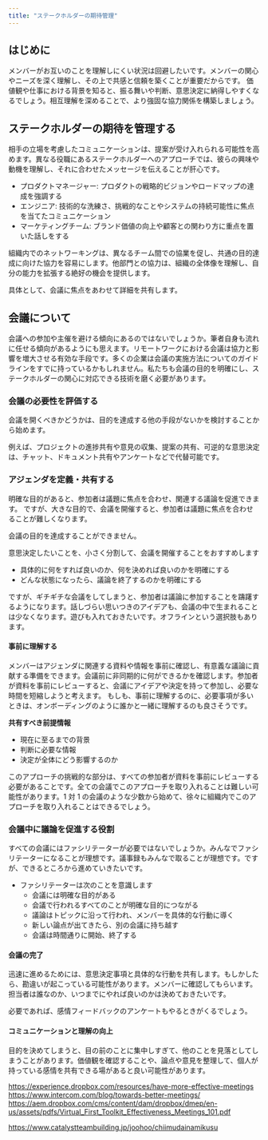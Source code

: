 ```yaml
---
title: "ステークホルダーの期待管理"
---
```

## はじめに
メンバーがお互いのことを理解しにくい状況は回避したいです。メンバーの関心やニーズを深く理解し、その上で共感と信頼を築くことが重要だからです。
価値観や仕事における背景を知ると、振る舞いや判断、意思決定に納得しやすくなるでしょう。相互理解を深めることで、より強固な協力関係を構築しましょう。

## ステークホルダーの期待を管理する
相手の立場を考慮したコミュニケーションは、提案が受け入れられる可能性を高めます。異なる役職にあるステークホルダーへのアプローチでは、彼らの興味や動機を理解し、それに合わせたメッセージを伝えることが肝心です。

- プロダクトマネージャー: プロダクトの戦略的ビジョンやロードマップの達成を強調する
- エンジニア: 技術的な洗練さ、挑戦的なことやシステムの持続可能性に焦点を当てたコミュニケーション
- マーケティングチーム: ブランド価値の向上や顧客との関わり方に重点を置いた話しをする

組織内でのネットワーキングは、異なるチーム間での協業を促し、共通の目的達成に向けた協力を容易にします。他部門との協力は、組織の全体像を理解し、自分の能力を拡張する絶好の機会を提供します。

具体として、会議に焦点をあわせて詳細を共有します。

## 会議について
会議への参加や主催を避ける傾向にあるのではないでしょうか。筆者自身も流れに任せる傾向があるようにも思えます。リモートワークにおける会議は協力と影響を増大させる有効な手段です。多くの企業は会議の実施方法についてのガイドラインをすでに持っているかもしれません。私たちも会議の目的を明確にし、ステークホルダーの関心に対応できる技術を磨く必要があります。

### 会議の必要性を評価する
会議を開くべきかどうかは、目的を達成する他の手段がないかを検討することから始めます。

例えば、プロジェクトの進捗共有や意見の収集、提案の共有、可逆的な意思決定は、チャット、ドキュメント共有やアンケートなどで代替可能です。

### アジェンダを定義・共有する 
明確な目的があると、参加者は議題に焦点を合わせ、関連する議論を促進できます。
ですが、大きな目的で、会議を開催すると、参加者は議題に焦点を合わせることが難しくなります。

会議の目的を達成することができません。

意思決定したいことを、小さく分割して、会議を開催することをおすすめします
- 具体的に何をすれば良いのか、何を決めれば良いのかを明確にする
- どんな状態になったら、議論を終了するのかを明確にする

ですが、ギチギチな会議をしてしまうと、参加者は議論に参加することを躊躇するようになります。話しづらい思いつきのアイデアも、会議の中で生まれることは少なくなります。遊びも入れておきたいです。オフラインという選択肢もあります。

#### 事前に理解する
メンバーはアジェンダに関連する資料や情報を事前に確認し、有意義な議論に貢献する準備をできます。会議前に非同期的に何ができるかを確認します。参加者が資料を事前にレビューすると、会議にアイデアや決定を持って参加し、必要な時間を短縮しようと考えます。
もしも、事前に理解するのに、必要事項が多いときは、オンボーディングのように誰かと一緒に理解するのも良さそうです。

**共有すべき前提情報**
- 現在に至るまでの背景
- 判断に必要な情報
- 決定が全体にどう影響するのか

このアプローチの挑戦的な部分は、すべての参加者が資料を事前にレビューする必要があることです。全ての会議でこのアプローチを取り入れることは難しい可能性があります。1 対 1 の会議のような少数から始めて、徐々に組織内でこのアプローチを取り入れることはできるでしょう。

### 会議中に議論を促進する役割
すべての会議にはファシリテーターが必要ではないでしょうか。みんなでファシリテーターになることが理想です。議事録もみんなで取ることが理想です。ですが、できるところから進めていきたいです。
- ファシリテーターは次のことを意識します
  - 会議には明確な目的がある
  - 会議で行われるすべてのことが明確な目的につながる
  - 議論はトピックに沿って行われ、メンバーを具体的な行動に導く
  - 新しい論点が出てきたら、別の会議に持ち越す
  - 会議は時間通りに開始、終了する

#### 会議の完了 
迅速に進めるためには、意思決定事項と具体的な行動を共有します。もしかしたら、勘違いが起こっている可能性があります。メンバーに確認してもらいます。担当者は誰なのか、いつまでにやれば良いのかは決めておきたいです。

必要であれば、感情フィードバックのアンケートもやるときがくるでしょう。

#### コミュニケーションと理解の向上
目的を決めてしまうと、目の前のことに集中しすぎて、他のことを見落としてしまうことがあります。価値観を確認することや、論点や意見を整理して、個人が持っている感情を共有できる場があると良い可能性があります。

https://experience.dropbox.com/resources/have-more-effective-meetings
https://www.intercom.com/blog/towards-better-meetings/
https://aem.dropbox.com/cms/content/dam/dropbox/dmep/en-us/assets/pdfs/Virtual_First_Toolkit_Effectiveness_Meetings_101.pdf

https://www.catalystteambuilding.jp/joohoo/chiimudainamikusu
